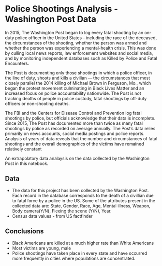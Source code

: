 # Police Shootings Analysis - Washington Post Data

In 2015, The Washington Post began to log every fatal shooting by an on-duty police officer in the United States - including the race of the deceased, the circumstances of the shooting, whether the person was armed and whether the person was experiencing a mental-health crisis. This was done by culling local news reports, law enforcement websites and social media, and by monitoring independent databases such as Killed by Police and Fatal Encounters.

The Post is documenting only those shootings in which a police officer, in the line of duty, shoots and kills a civilian — the circumstances that most closely parallel the 2014 killing of Michael Brown in Ferguson, Mo., which began the protest movement culminating in Black Lives Matter and an increased focus on police accountability nationwide. The Post is not tracking deaths of people in police custody, fatal shootings by off-duty officers or non-shooting deaths.

The FBI and the Centers for Disease Control and Prevention log fatal shootings by police, but officials acknowledge that their data is incomplete. Since 2015, The Post has documented more than twice as many fatal shootings by police as recorded on average annually. The Post’s data relies primarily on news accounts, social media postings and police reports. Analysis of years of data reveals that the number and circumstances of fatal shootings and the overall demographics of the victims have remained relatively constant


An extrapolatory data analaysis on the data collected by the Washington Post in this notebook.

## Data

* The data for this project has been collected by the Washington Post. Each record in the database corresponds to the death of a civillian due to fatal force by a police in the US. Some of the attributes present in the collected data are: State, Gender, Race, Age, Mental illness, Weapon, Body camera(Y/N), Fleeing the scene (Y/N), Year.
* Census data values - from US factfinder

## Conclusions

* Black Americans are killed at a much higher rate than White Americans
* Most victims are young, male
* Police shootings have taken place in every state and have occurred more frequently in cities where populations are concentrated.


